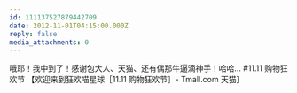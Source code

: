 ```yaml
---
id: 111137527879442709
date: 2012-11-01T04:15:00.000Z
reply: false
media_attachments: 0
---
```


哦耶！我中到了！感谢包大人、天猫、还有偶那牛逼滴神手！哈哈… #11.11 购物狂欢节 【欢迎来到狂欢喵星球［11.11 购物狂欢节］- Tmall.com 天猫】​​​​

